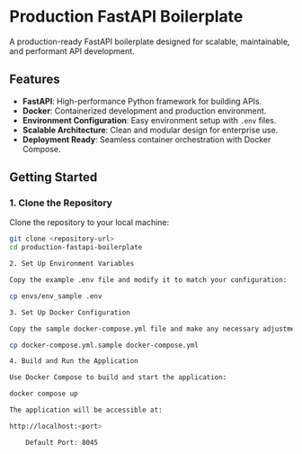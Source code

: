 # Production FastAPI Boilerplate

A production-ready FastAPI boilerplate designed for scalable, maintainable, and performant API development.

## Features

- **FastAPI**: High-performance Python framework for building APIs.
- **Docker**: Containerized development and production environment.
- **Environment Configuration**: Easy environment setup with `.env` files.
- **Scalable Architecture**: Clean and modular design for enterprise use.
- **Deployment Ready**: Seamless container orchestration with Docker Compose.

## Getting Started

### 1. Clone the Repository

Clone the repository to your local machine:

```bash
git clone <repository-url>
cd production-fastapi-boilerplate

2. Set Up Environment Variables

Copy the example .env file and modify it to match your configuration:

cp envs/env_sample .env

3. Set Up Docker Configuration

Copy the sample docker-compose.yml file and make any necessary adjustments:

cp docker-compose.yml.sample docker-compose.yml

4. Build and Run the Application

Use Docker Compose to build and start the application:

docker compose up

The application will be accessible at:

http://localhost:<port>

    Default Port: 8045